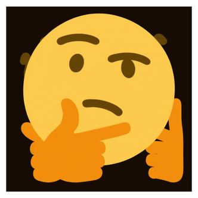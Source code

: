 <p align="center">
    <img src="https://raw.githubusercontent.com/INOUE-Syun/INOUE-Syun/master/assets/tenor.gif">
</p>
